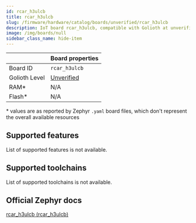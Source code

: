 ```yaml
---
id: rcar_h3ulcb
title: rcar_h3ulcb
slug: /firmware/hardware/catalog/boards/unverified/rcar_h3ulcb
description: IoT board rcar_h3ulcb, compatible with Golioth at unverified level.
image: /img/boards/null
sidebar_class_name: hide-item
---
```


[//]: # (This is an auto-generated file, do not edit! Changes to it will be lost upon re-generation)



|                | Board properties     |
| -------------  | -------------------- |
| Board ID       | `rcar_h3ulcb` |
| Golioth Level  | [Unverified](/firmware/hardware#unverified-boards) |
| RAM*           | N/A |
| Flash*         | N/A |

\* values are as reported by Zephyr `.yaml` board files, which don't represent the overall available resources



## Supported features

List of supported features is not available.

## Supported toolchains

List of supported toolchains is not available.

## Official Zephyr docs

[rcar_h3ulcb (rcar_h3ulcb)](https://docs.zephyrproject.org/latest/boards/renesas/rcar_h3ulcb/doc/index.html)
